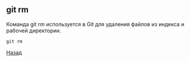 ## git rm

Команда git rm используется в Git для удаления файлов из индекса и рабочей директории. 

```bash=
git rm
```

[Назад](./common_commands.md)